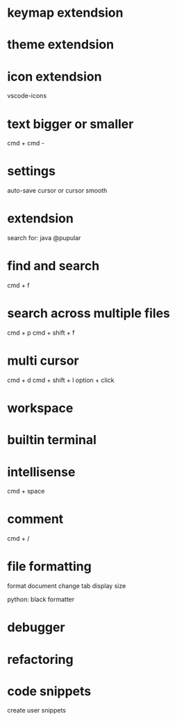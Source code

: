 # keymap extendsion

# theme extendsion

# icon extendsion
vscode-icons

# text bigger or smaller
cmd + 
cmd -

# settings
auto-save
cursor or cursor smooth

# extendsion
search for: java @pupular

# find and search 
cmd + f

# search across multiple files
cmd + p
cmd + shift + f

# multi cursor
cmd + d
cmd + shift + l
option + click

# workspace

# builtin terminal

# intellisense
cmd + space

# comment
cmd + /

# file formatting
format document
change tab display size

python: black formatter

# debugger

# refactoring

# code snippets
create user snippets



